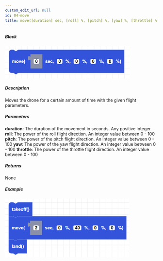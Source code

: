 ```yaml
---
custom_edit_url: null
id: 04-move
title: move([duration] sec, [roll] %, [pitch] %, [yaw] %, [throttle] %)
---
```


##### Block

![Alt text](move.png)

##### Description

Moves the drone for a certain amount of time with the given flight parameters.

##### Parameters

**duration**: The duration of the movement in seconds. Any positive integer.
**roll**: The power of the roll flight direction. An integer value between 0 - 100
**pitch**: The power of the pitch flight direction. An integer value between 0 - 100
**yaw**: The power of the yaw flight direction. An integer value between 0 - 100
**throttle**: The power of the throttle flight direction. An integer value between 0 - 100

##### Returns

None

##### Example

![Alt text](move_example.png)
